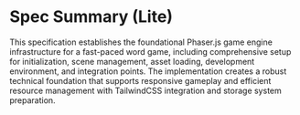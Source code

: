 # Spec Summary (Lite)

This specification establishes the foundational Phaser.js game engine infrastructure for a fast-paced word game, including comprehensive setup for initialization, scene management, asset loading, development environment, and integration points. The implementation creates a robust technical foundation that supports responsive gameplay and efficient resource management with TailwindCSS integration and storage system preparation.